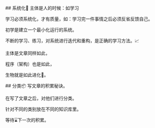 \## 系统化🧬
主体是人的时候：如学习

学习必须系统化，才有质量，如：学习完一件事情之后必须反省反馈自己。

初学是建立一个最小化运行的系统。

不断的学习、练习，对系统进行迭代和重构，是正确的学习方法。📈

主体是文章同样如此，

程序（架构）也是如此，

生物就是如此进化🧬。

\## 分类📦
写文章的积累秘诀。

在写了文章之后，对他们进行分类。

针对不同的类别放在不同的知识库里。

等待⌛️下一次的积累。
